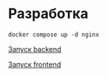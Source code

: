 # Разработка

```shell
docker compose up -d nginx
```

[Запуск backend](backend/README.md)

[Запуск frontend](frontend/README.md)
